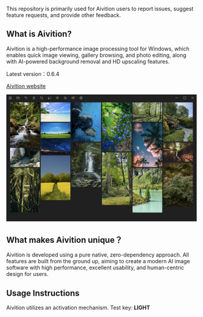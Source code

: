 This repository is primarily used for Aivition users to report issues, suggest feature requests, and provide other feedback.

## What is Aivition?

Aivition is a high-performance image processing tool for Windows, which enables quick image viewing, gallery browsing, and photo editing, along with AI-powered background removal and HD upscaling features.

Latest version：0.6.4

[Aivition website](https://www.aivition.com/)

![image](https://github.com/Okery/Aivition/blob/main/assets/explorer.jpg)

## What makes Aivition unique？

Aivition is developed using a pure native, zero-dependency approach. All features are built from the ground up, aiming to create a modern AI image software with high performance, excellent usability, and human-centric design for users.

## Usage Instructions

Aivition utilizes an activation mechanism. Test key: **LIGHT**

